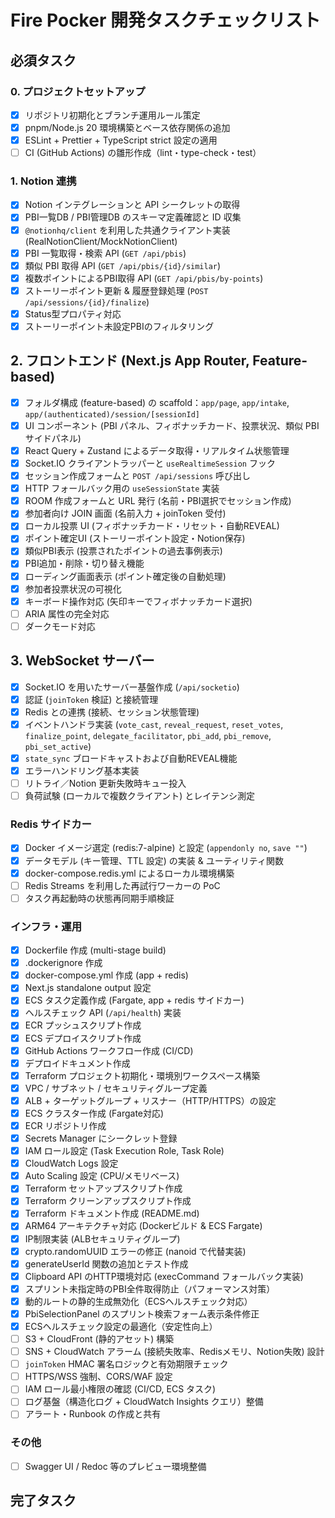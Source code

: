 # Fire Pocker 開発タスクチェックリスト

## 必須タスク

### 0. プロジェクトセットアップ
- [x] リポジトリ初期化とブランチ運用ルール策定
- [x] pnpm/Node.js 20 環境構築とベース依存関係の追加
- [x] ESLint + Prettier + TypeScript strict 設定の適用
- [ ] CI (GitHub Actions) の雛形作成（lint・type-check・test）

### 1. Notion 連携
- [x] Notion インテグレーションと API シークレットの取得
- [x] PBI一覧DB / PBI管理DB のスキーマ定義確認と ID 収集
- [x] `@notionhq/client` を利用した共通クライアント実装 (RealNotionClient/MockNotionClient)
- [x] PBI 一覧取得・検索 API (`GET /api/pbis`)
- [x] 類似 PBI 取得 API (`GET /api/pbis/{id}/similar`)
- [x] 複数ポイントによるPBI取得 API (`GET /api/pbis/by-points`)
- [x] ストーリーポイント更新 & 履歴登録処理 (`POST /api/sessions/{id}/finalize`)
- [x] Status型プロパティ対応
- [x] ストーリーポイント未設定PBIのフィルタリング

## 2. フロントエンド (Next.js App Router, Feature-based)
- [x] フォルダ構成 (feature-based) の scaffold：`app/page`, `app/intake`, `app/(authenticated)/session/[sessionId]`
- [x] UI コンポーネント (PBI パネル、フィボナッチカード、投票状況、類似 PBI サイドパネル)
- [x] React Query + Zustand によるデータ取得・リアルタイム状態管理
- [x] Socket.IO クライアントラッパーと `useRealtimeSession` フック
- [x] セッション作成フォームと `POST /api/sessions` 呼び出し
- [x] HTTP フォールバック用の `useSessionState` 実装
- [x] ROOM 作成フォームと URL 発行 (名前・PBI選択でセッション作成)
- [x] 参加者向け JOIN 画面 (名前入力 + joinToken 受付)
- [x] ローカル投票 UI (フィボナッチカード・リセット・自動REVEAL)
- [x] ポイント確定UI (ストーリーポイント設定・Notion保存)
- [x] 類似PBI表示 (投票されたポイントの過去事例表示)
- [x] PBI追加・削除・切り替え機能
- [x] ローディング画面表示 (ポイント確定後の自動処理)
- [x] 参加者投票状況の可視化
- [x] キーボード操作対応 (矢印キーでフィボナッチカード選択)
- [ ] ARIA 属性の完全対応
- [ ] ダークモード対応

## 3. WebSocket サーバー
- [x] Socket.IO を用いたサーバー基盤作成 (`/api/socketio`)
- [x] 認証 (`joinToken` 検証) と接続管理
- [x] Redis との連携 (接続、セッション状態管理)
- [x] イベントハンドラ実装 (`vote_cast`, `reveal_request`, `reset_votes`, `finalize_point`, `delegate_facilitator`, `pbi_add`, `pbi_remove`, `pbi_set_active`)
- [x] `state_sync` ブロードキャストおよび自動REVEAL機能
- [x] エラーハンドリング基本実装
- [ ] リトライ／Notion 更新失敗時キュー投入
- [ ] 負荷試験 (ローカルで複数クライアント) とレイテンシ測定

### Redis サイドカー
- [x] Docker イメージ選定 (redis:7-alpine) と設定 (`appendonly no`, `save ""`)
- [x] データモデル (キー管理、TTL 設定) の実装 & ユーティリティ関数
- [x] docker-compose.redis.yml によるローカル環境構築
- [ ] Redis Streams を利用した再試行ワーカーの PoC
- [ ] タスク再起動時の状態再同期手順検証

### インフラ・運用
- [x] Dockerfile 作成 (multi-stage build)
- [x] .dockerignore 作成
- [x] docker-compose.yml 作成 (app + redis)
- [x] Next.js standalone output 設定
- [x] ECS タスク定義作成 (Fargate, app + redis サイドカー)
- [x] ヘルスチェック API (`/api/health`) 実装
- [x] ECR プッシュスクリプト作成
- [x] ECS デプロイスクリプト作成
- [x] GitHub Actions ワークフロー作成 (CI/CD)
- [x] デプロイドキュメント作成
- [x] Terraform プロジェクト初期化・環境別ワークスペース構築
- [x] VPC / サブネット / セキュリティグループ定義
- [x] ALB + ターゲットグループ + リスナー（HTTP/HTTPS）の設定
- [x] ECS クラスター作成 (Fargate対応)
- [x] ECR リポジトリ作成
- [x] Secrets Manager にシークレット登録
- [x] IAM ロール設定 (Task Execution Role, Task Role)
- [x] CloudWatch Logs 設定
- [x] Auto Scaling 設定 (CPU/メモリベース)
- [x] Terraform セットアップスクリプト作成
- [x] Terraform クリーンアップスクリプト作成
- [x] Terraform ドキュメント作成 (README.md)
- [x] ARM64 アーキテクチャ対応 (Dockerビルド & ECS Fargate)
- [x] IP制限実装 (ALBセキュリティグループ)
- [x] crypto.randomUUID エラーの修正 (nanoid で代替実装)
- [x] generateUserId 関数の追加とテスト作成
- [x] Clipboard API のHTTP環境対応 (execCommand フォールバック実装)
- [x] スプリント未指定時のPBI全件取得防止（パフォーマンス対策）
- [x] 動的ルートの静的生成無効化（ECSヘルスチェック対応）
- [x] PbiSelectionPanel のスプリント検索フォーム表示条件修正
- [x] ECSヘルスチェック設定の最適化（安定性向上）
- [ ] S3 + CloudFront (静的アセット) 構築
- [ ] SNS + CloudWatch アラーム (接続失敗率、Redisメモリ、Notion失敗) 設計
- [ ] `joinToken` HMAC 署名ロジックと有効期限チェック
- [ ] HTTPS/WSS 強制、CORS/WAF 設定
- [ ] IAM ロール最小権限の確認 (CI/CD, ECS タスク)
- [ ] ログ基盤（構造化ログ + CloudWatch Insights クエリ）整備
- [ ] アラート・Runbook の作成と共有

### その他
- [ ] Swagger UI / Redoc 等のプレビュー環境整備

## 完了タスク
